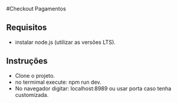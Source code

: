 #Checkout Pagamentos
## Requisitos
* instalar node.js (utilizar as versões LTS).

## Instruções
* Clone o projeto.
* no termimal execute: npm run dev.
* No navegador digitar: localhost:8989 ou usar porta caso tenha customizada.